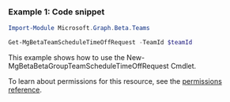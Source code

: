 ### Example 1: Code snippet

```powershellImport-Module Microsoft.Graph.Beta.Teams

Get-MgBetaTeamScheduleTimeOffRequest -TeamId $teamId
```
This example shows how to use the New-MgBetaBetaGroupTeamScheduleTimeOffRequest Cmdlet.
To learn about permissions for this resource, see the [permissions reference](/graph/permissions-reference).

